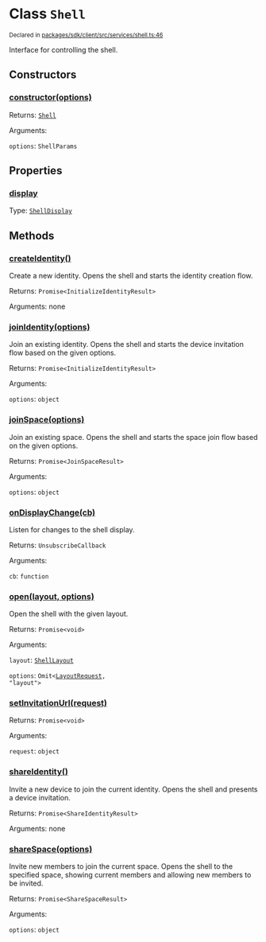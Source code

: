 # Class `Shell`
<sub>Declared in [packages/sdk/client/src/services/shell.ts:46](https://github.com/dxos/dxos/blob/ee0bfefcb/packages/sdk/client/src/services/shell.ts#L46)</sub>


Interface for controlling the shell.

## Constructors
### [constructor(options)](https://github.com/dxos/dxos/blob/ee0bfefcb/packages/sdk/client/src/services/shell.ts#L52)




Returns: <code>[Shell](/api/@dxos/client/classes/Shell)</code>

Arguments: 

`options`: <code>ShellParams</code>



## Properties
### [display](https://github.com/dxos/dxos/blob/ee0bfefcb/packages/sdk/client/src/services/shell.ts#L74)
Type: <code>[ShellDisplay](/api/@dxos/client/enums#ShellDisplay)</code>




## Methods
### [createIdentity()](https://github.com/dxos/dxos/blob/ee0bfefcb/packages/sdk/client/src/services/shell.ts#L95)


Create a new identity.
Opens the shell and starts the identity creation flow.

Returns: <code>Promise&lt;InitializeIdentityResult&gt;</code>

Arguments: none




### [joinIdentity(options)](https://github.com/dxos/dxos/blob/ee0bfefcb/packages/sdk/client/src/services/shell.ts#L120)


Join an existing identity.
Opens the shell and starts the device invitation flow based on the given options.

Returns: <code>Promise&lt;InitializeIdentityResult&gt;</code>

Arguments: 

`options`: <code>object</code>


### [joinSpace(options)](https://github.com/dxos/dxos/blob/ee0bfefcb/packages/sdk/client/src/services/shell.ts#L215)


Join an existing space.
Opens the shell and starts the space join flow based on the given options.

Returns: <code>Promise&lt;JoinSpaceResult&gt;</code>

Arguments: 

`options`: <code>object</code>


### [onDisplayChange(cb)](https://github.com/dxos/dxos/blob/ee0bfefcb/packages/sdk/client/src/services/shell.ts#L81)


Listen for changes to the shell display.

Returns: <code>UnsubscribeCallback</code>

Arguments: 

`cb`: <code>function</code>


### [open(layout, options)](https://github.com/dxos/dxos/blob/ee0bfefcb/packages/sdk/client/src/services/shell.ts#L70)


Open the shell with the given layout.

Returns: <code>Promise&lt;void&gt;</code>

Arguments: 

`layout`: <code>[ShellLayout](/api/@dxos/client/enums#ShellLayout)</code>

`options`: <code>Omit&lt;[LayoutRequest](/api/@dxos/client/interfaces/LayoutRequest), "layout"&gt;</code>


### [setInvitationUrl(request)](https://github.com/dxos/dxos/blob/ee0bfefcb/packages/sdk/client/src/services/shell.ts#L59)




Returns: <code>Promise&lt;void&gt;</code>

Arguments: 

`request`: <code>object</code>


### [shareIdentity()](https://github.com/dxos/dxos/blob/ee0bfefcb/packages/sdk/client/src/services/shell.ts#L143)


Invite a new device to join the current identity.
Opens the shell and presents a device invitation.

Returns: <code>Promise&lt;ShareIdentityResult&gt;</code>

Arguments: none




### [shareSpace(options)](https://github.com/dxos/dxos/blob/ee0bfefcb/packages/sdk/client/src/services/shell.ts#L173)


Invite new members to join the current space.
Opens the shell to the specified space, showing current members and allowing new members to be invited.

Returns: <code>Promise&lt;ShareSpaceResult&gt;</code>

Arguments: 

`options`: <code>object</code>


